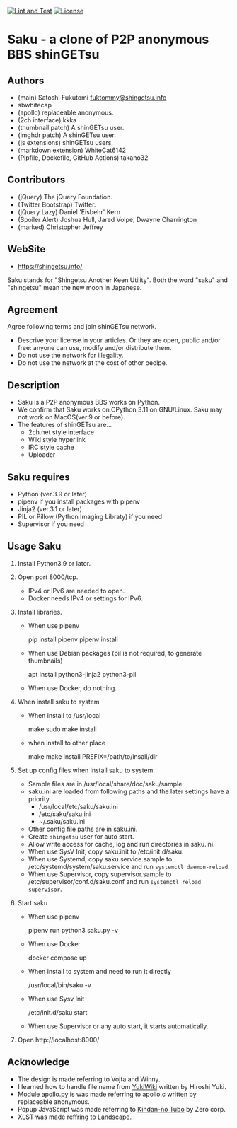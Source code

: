 [![Lint and Test](https://github.com/shingetsu/saku/actions/workflows/workflow.yml/badge.svg)](https://github.com/shingetsu/saku/actions/workflows/workflow.yml)
[![License](https://img.shields.io/badge/License-BSD_2--Clause-orange.svg)](https://opensource.org/licenses/BSD-2-Clause)

Saku - a clone of P2P anonymous BBS shinGETsu
=============================================

Authors
-------
* (main) Satoshi Fukutomi <fuktommy@shingetsu.info>
* sbwhitecap
* (apollo) replaceable anonymous.
* (2ch interface) kkka
* (thumbnail patch) A shinGETsu user.
* (imghdr patch) A shinGETsu user.
* (js extensions) shinGETsu users.
* (markdown extension) WhiteCat6142
* (Pipfile, Dockefile, GitHub Actions) takano32

Contributors
------------
* (jQuery) The jQuery Foundation.
* (Twitter Bootstrap) Twitter.
* (jQuery Lazy) Daniel 'Eisbehr' Kern
* (Spoiler Alert) Joshua Hull, Jared Volpe, Dwayne Charrington
* (marked) Christopher Jeffrey

WebSite
-------
* https://shingetsu.info/

Saku stands for "Shingetsu Another Keen Utility".
Both the word "saku" and "shingetsu" mean the new moon in Japanese.

Agreement
---------
Agree following terms and join shinGETsu network.

* Descrive your license in your articles.
  Or they are open, public and/or free:
  anyone can use, modify and/or distribute them.
* Do not use the network for illegality.
* Do not use the network at the cost of othor peolpe.

Description
-----------
* Saku is a P2P anonymous BBS works on Python.
* We confirm that Saku works on CPython 3.11 on GNU/Linux.
    Saku may not work on MacOS(ver.9 or before).
* The features of shinGETsu are...
    * 2ch.net style interface
    * Wiki style hyperlink
    * IRC style cache
    * Uploader

Saku requires
-------------
* Python (ver.3.9 or later)
* pipenv if you install packages with pipenv
* Jinja2 (ver.3.1 or later)
* PIL or Pillow (Python Imaging Libraty) if you need
* Supervisor if you need

Usage Saku
----------
1. Install Python3.9 or lator.
2. Open port 8000/tcp.
    * IPv4 or IPv6 are needed to open.
    * Docker needs IPv4 or settings for IPv6.
3. Install libraries.
    * When use pipenv

        pip install pipenv
        pipenv install

    * When use Debian packages (pil is not required, to generate thumbnails)

        apt install python3-jinja2 python3-pil

    * When use Docker, do nothing.
4. When install saku to system
    * When install to /usr/local

        make
        sudo make install

    * when install to other place

        make
        make install PREFIX=/path/to/insall/dir

5. Set up config files when install saku to system.
    * Sample files are in /usr/local/share/doc/saku/sample.
    * saku.ini are loaded from following paths and the later settings have a priority.
        * /usr/local/etc/saku/saku.ini
        * /etc/saku/saku.ini
        * ~/.saku/saku.ini
    * Other config file paths are in saku.ini.
    * Create `shingetsu` user for auto start.
    * Allow write access for cache, log and run directories in saku.ini.
    * When use SysV Init, copy saku.init to /etc/init.d/saku.
    * When use Systemd, copy saku.service.sample to /etc/systemd/system/saku.service and run `systemctl daemon-reload`.
    * When use Supervisor, copy supervisor.sample to /etc/supervisor/conf.d/saku.conf and run `systemctl reload supervisor`.
6. Start saku
    * When use pipenv

        pipenv run python3 saku.py -v

    * When use Docker

        docker compose up

    * When install to system and need to run it directly

        /usr/local/bin/saku -v

    * When use Sysv Init

        /etc/init.d/saku start

    * When use Supervisor or any auto start, it starts automatically.
7. Open http://localhost:8000/

Acknowledge
-----------
* The design is made referring to Vojta and Winny.
* I learned how to handle file name from [YukiWiki](https://www.hyuki.com/yukiwiki/)
  written by Hiroshi Yuki.
* Module apollo.py is was made referring to apollo.c
  written by replaceable anonymous.
* Popup JavaScript was made referring to [Kindan-no Tubo](http://tubo.80.kg/) by Zero corp.
* XLST was made reffring to [Landscape](https://sonic64.com/2005-03-16.html).
